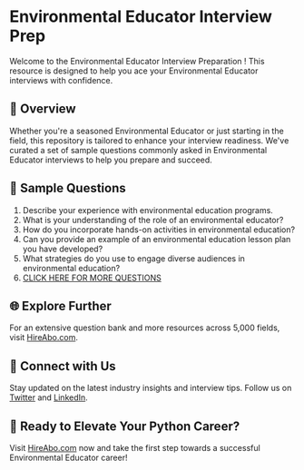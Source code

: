 # Environmental Educator Interview Prep

Welcome to the Environmental Educator Interview Preparation ! This resource is designed to help you ace your Environmental Educator interviews with confidence.

## 🚀 Overview

Whether you're a seasoned Environmental Educator or just starting in the field, this repository is tailored to enhance your interview readiness. We've curated a set of sample questions commonly asked in Environmental Educator interviews to help you prepare and succeed.

## 📝 Sample Questions

1. Describe your experience with environmental education programs.
2. What is your understanding of the role of an environmental educator?
3. How do you incorporate hands-on activities in environmental education?
4. Can you provide an example of an environmental education lesson plan you have developed?
5. What strategies do you use to engage diverse audiences in environmental education?
6. [CLICK HERE FOR MORE QUESTIONS](https://hireabo.com/job/10_1_11/Environmental%20Educator)

## 🌐 Explore Further

For an extensive question bank and more resources across 5,000 fields, visit [HireAbo.com](https://www.hireabo.com).

## 📱 Connect with Us

Stay updated on the latest industry insights and interview tips. Follow us on [Twitter](https://twitter.com/hireabo) and [LinkedIn](https://www.linkedin.com/in/hire-abo-3609972a8/).

## 🚀 Ready to Elevate Your Python Career?

Visit [HireAbo.com](https://www.hireabo.com) now and take the first step towards a successful Environmental Educator career!